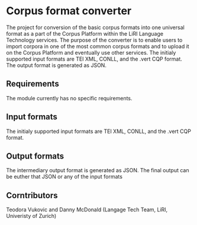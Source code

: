 # Corpus format converter

The project for conversion of the basic corpus formats into one universal format as a part of the Corpus Platform within the LiRI Language Technology services. 
The purpose of the converter is to enable users to import corpora in one of the most common corpus formats and to upload it on the Corpus Platform and eventually use other services. 
The initialy supported input formats are TEI XML, CONLL, and the .vert CQP format. The output format is generated as JSON.

## Requirements

The module currently has no specific requirements.

## Input formats

The initialy supported input formats are TEI XML, CONLL, and the .vert CQP format. 

## Output formats

The intermediary output format is generated as JSON. The final output can be euther that JSON or any of the input formats

## Corntributors

Teodora Vukovic and Danny McDonald (Langage Tech Team, LiRI, Univeristy of Zurich)
